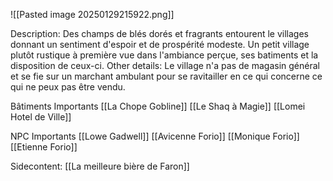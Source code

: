 
![[Pasted image 20250129215922.png]]

Description:
	Des champs de blés dorés et fragrants entourent le villages donnant un sentiment d'espoir et de prospérité modeste.
	Un petit village plutôt rustique à première vue dans l'ambiance perçue, ses batiments et la disposition de ceux-ci.
Other details:
	Le village n'a pas de magasin général et se fie sur un marchant ambulant pour se ravitailler en ce qui concerne ce qui ne peux pas être vendu.


Bâtiments Importants 
	[[La Chope Gobline]]
	[[Le Shaq à Magie]]
	[[Lomei Hotel de Ville]]

NPC Importants
	[[Lowe Gadwell]]
	[[Avicenne Forio]]
	[[Monique Forio]]
	[[Etienne Forio]]

Sidecontent:
[[La meilleure bière de Faron]]